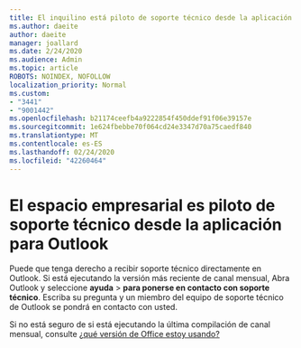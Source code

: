 ```yaml
---
title: El inquilino está piloto de soporte técnico desde la aplicación para Outlook
ms.author: daeite
author: daeite
manager: joallard
ms.date: 2/24/2020
ms.audience: Admin
ms.topic: article
ROBOTS: NOINDEX, NOFOLLOW
localization_priority: Normal
ms.custom:
- "3441"
- "9001442"
ms.openlocfilehash: b21174ceefb4a9222854f450ddef91f06e39157e
ms.sourcegitcommit: 1e624fbebbe70f064cd24e3347d70a75caedf840
ms.translationtype: MT
ms.contentlocale: es-ES
ms.lasthandoff: 02/24/2020
ms.locfileid: "42260464"
---
```

# <a name="your-tenant-is-piloting-in-app-support-for-outlook"></a>El espacio empresarial es piloto de soporte técnico desde la aplicación para Outlook

Puede que tenga derecho a recibir soporte técnico directamente en Outlook. Si está ejecutando la versión más reciente de canal mensual, Abra Outlook y seleccione **ayuda** > **para ponerse en contacto con soporte técnico**. Escriba su pregunta y un miembro del equipo de soporte técnico de Outlook se pondrá en contacto con usted.

Si no está seguro de si está ejecutando la última compilación de canal mensual, consulte [¿qué versión de Office estoy usando?](https://support.office.com/article/932788B8-A3CE-44BF-BB09-E334518B8B19)